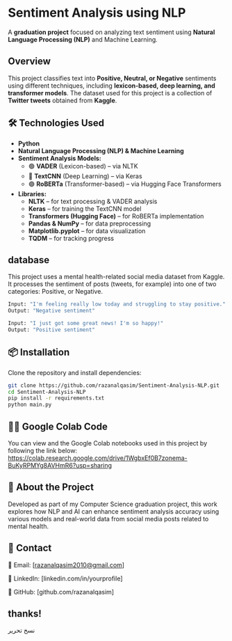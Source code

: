 #  Sentiment Analysis using NLP  
A **graduation project** focused on analyzing text sentiment using **Natural Language Processing (NLP)** and Machine Learning.  

## Overview  
This project classifies text into **Positive, Neutral, or Negative** sentiments using different techniques, including **lexicon-based, deep learning, and transformer models**. The dataset used for this project is a collection of **Twitter tweets** obtained from **Kaggle**.

## 🛠 Technologies Used  
- **Python**   
- **Natural Language Processing (NLP) & Machine Learning**  
- **Sentiment Analysis Models:**  
  - 🟢 **VADER** (Lexicon-based) – via NLTK  
  - 🔵 **TextCNN** (Deep Learning) – via Keras  
  - 🟣 **RoBERTa** (Transformer-based) – via Hugging Face Transformers  
- **Libraries:**  
  - **NLTK** – for text processing & VADER analysis  
  - **Keras** – for training the TextCNN model  
  - **Transformers (Hugging Face)** – for RoBERTa implementation  
  - **Pandas & NumPy** – for data preprocessing  
  - **Matplotlib.pyplot** – for data visualization  
  - **TQDM** – for tracking progress

 
 ## database
 This project uses a mental health-related social media dataset from Kaggle. It processes the sentiment of posts (tweets, for example) into one of two categories: Positive, or Negative.
 ```bash
 Input: "I'm feeling really low today and struggling to stay positive."
Output: "Negative sentiment"

Input: "I just got some great news! I'm so happy!"
Output: "Positive sentiment"
```


## 📦 Installation  
Clone the repository and install dependencies:  
```bash
git clone https://github.com/razanalqasim/Sentiment-Analysis-NLP.git  
cd Sentiment-Analysis-NLP  
pip install -r requirements.txt  
python main.py
```

## 🧑‍💻 Google Colab Code
You can view and the Google Colab notebooks used in this project by following the link below:
https://colab.research.google.com/drive/1WgbxEf0B7zonema-BuKyRPMYg8AVHmR6?usp=sharing

## 📌 About the Project
Developed as part of my Computer Science graduation project, this work explores how NLP and AI can enhance sentiment analysis accuracy using various models and real-world data from social media posts related to mental health.

## 📍 Contact
📧 Email: [razanalqasim2010@gmail.com]

🔗 LinkedIn: [linkedin.com/in/yourprofile]

📂 GitHub: [github.com/razanalqasim]

## thanks!
نسخ
تحرير

 
